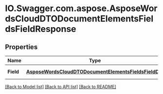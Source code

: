 # IO.Swagger.com.aspose.AsposeWordsCloudDTODocumentElementsFieldsFieldResponse
## Properties

Name | Type | Description | Notes
------------ | ------------- | ------------- | -------------
**Field** | [**AsposeWordsCloudDTODocumentElementsFieldsFieldDto**](AsposeWordsCloudDTODocumentElementsFieldsFieldDto.md) | Field information | [optional] 

[[Back to Model list]](../README.md#documentation-for-models) [[Back to API list]](../README.md#documentation-for-api-endpoints) [[Back to README]](../README.md)

